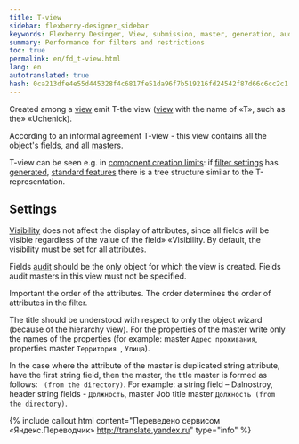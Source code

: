 ```yaml
--- 
title: T-view 
sidebar: flexberry-designer_sidebar 
keywords: Flexberry Desinger, View, submission, master, generation, audit 
summary: Performance for filters and restrictions 
toc: true 
permalink: en/fd_t-view.html 
lang: en 
autotranslated: true 
hash: 0ca213dfe4e55d445328f4c6817fe51da96f7b519216fd24542f87d66c6cc2c1 
--- 
```


Created among a [view](fd_key-concepts.html) emit T-the view ([view](fd_key-concepts.html) with the name of «<class-name>T», such as the» «Uchenick). 

According to an informal agreement T-view - this view contains all the object's fields, and all [masters](fo_masters-details.html). 

T-view can be seen e.g. in [component creation limits](fw_limitation-editform.html): if [filter settings](fw_filter-settings.html) has [generated](fw_filtersand-limits.html), [standard features](fw_standart-view-limits-editor.html) there is a tree structure similar to the T-representation. 

## Settings 

[Visibility](fd_hidden-properties-view.html) does not affect the display of attributes, since all fields will be visible regardless of the value of the field» «Visibility. By default, the visibility must be set for all attributes. 

Fields [audit](efs_audit.html) should be the only object for which the view is created. Fields audit masters in this view must not be specified. 

Important the order of the attributes. The order determines the order of attributes in the filter. 

The title should be understood with respect to only the object wizard (because of the hierarchy view). For the properties of the master write only the names of the properties (for example: master `Адрес проживания`, properties master `Территория `, `Улица`). 

In the case where the attribute of the master is duplicated string attribute, have the first string field, then the master, the title master is formed as follows: <Name> ` (from the directory)`. For example: a string field – Dalnostroy, header string fields - `Должность`, master Job title master `Должность (from the directory)`. 



{% include callout.html content="Переведено сервисом «Яндекс.Переводчик» <http://translate.yandex.ru>" type="info" %}